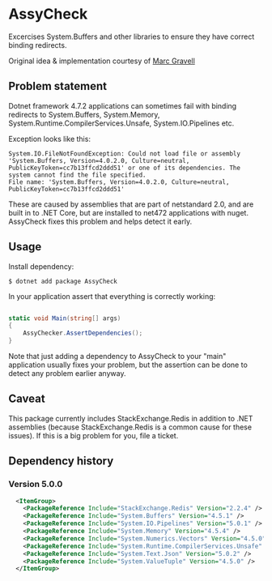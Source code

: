 # AssyCheck

Excercises System.Buffers and other libraries to ensure they have correct binding redirects.

Original idea & implementation courtesy of [Marc Gravell](https://github.com/mgravell/Pipelines.Sockets.Unofficial/blob/5ae5fe451c4f71a618c4324f62c3beb2dc0b39a5/src/Pipelines.Sockets.Unofficial/Helpers.cs#L142-L172)

## Problem statement

Dotnet framework 4.7.2 applications can sometimes fail with binding redirects to System.Buffers, System.Memory, System.Runtime.CompilerServices.Unsafe, System.IO.Pipelines etc. 

Exception looks like this:

```
System.IO.FileNotFoundException: Could not load file or assembly 'System.Buffers, Version=4.0.2.0, Culture=neutral, PublicKeyToken=cc7b13ffcd2ddd51' or one of its dependencies. The system cannot find the file specified.
File name: 'System.Buffers, Version=4.0.2.0, Culture=neutral, PublicKeyToken=cc7b13ffcd2ddd51'
```

These are caused by assemblies that are part of netstandard 2.0, and are built in to .NET Core, but are installed to net472 applications with nuget. AssyCheck fixes 
this problem and helps detect it early.

## Usage

Install dependency:

```
$ dotnet add package AssyCheck
```

In your application assert that everything is correctly working:

```csharp

static void Main(string[] args)
{
    AssyChecker.AssertDependencies();
}
```

Note that just adding a dependency to AssyCheck to your "main" application usually fixes your problem, but the assertion can be done to detect any problem earlier anyway.


## Caveat

This package currently includes StackExchange.Redis in addition to .NET assemblies (because StackExchange.Redis is a common cause for these issues). 
If this is a big problem for you, file a ticket.

## Dependency history

### Version 5.0.0

```xml
  <ItemGroup>
    <PackageReference Include="StackExchange.Redis" Version="2.2.4" />
    <PackageReference Include="System.Buffers" Version="4.5.1" />
    <PackageReference Include="System.IO.Pipelines" Version="5.0.1" />
    <PackageReference Include="System.Memory" Version="4.5.4" />
    <PackageReference Include="System.Numerics.Vectors" Version="4.5.0" />
    <PackageReference Include="System.Runtime.CompilerServices.Unsafe" Version="5.0.0" />
    <PackageReference Include="System.Text.Json" Version="5.0.2" />
    <PackageReference Include="System.ValueTuple" Version="4.5.0" />
  </ItemGroup>
```
